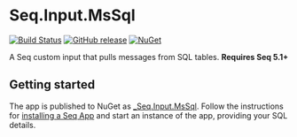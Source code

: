 # Seq.Input.MsSql

[![Build Status](https://dev.azure.com/hinnipipe/Github%20Pipeline/_apis/build/status/Hinni.seq-input-mssql?branchName=master)](https://dev.azure.com/hinnipipe/Github%20Pipeline/_build/latest?definitionId=7&branchName=master)
[![GitHub release](https://img.shields.io/github/release/Hinni/seq-input-mssql.svg)](https://github.com/Hinni/seq-input-mssql/releases)
[![NuGet](https://img.shields.io/nuget/v/seq-input-mssql.svg)](https://www.nuget.org/packages/seq-input-mssql/)

A Seq custom input that pulls messages from SQL tables. **Requires Seq 5.1+**

## Getting started

The app is published to NuGet as [_Seq.Input.MsSql](https://nuget.org/packages/Seq.Input.MsSql). Follow the instructions for [installing a Seq App](https://docs.getseq.net/docs/installing-seq-apps) and start an instance of the app, providing your SQL details.
